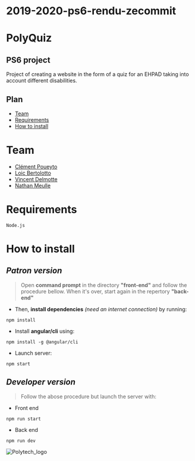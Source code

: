 # 2019-2020-ps6-rendu-zecommit
# PolyQuiz
## PS6 project
Project of creating a website in the form of a quiz for an EHPAD taking into account different disabilities.

## Plan
- [Team](#Team)
- [Requirements](#Requirements)
- [How to install](#How-to-install)


# Team
- [Clément Poueyto](https://github.com/ClementPoueyto)
- [Loic Bertolotto](https://github.com/bertolottoloic)
- [Vincent Delmotte](https://github.com/Delmotte-Vincent)
- [Nathan Meulle](https://github.com/NathanMeulle)

# Requirements
```
Node.js
```

# How to install
## _Patron version_
> Open **command prompt** in the directory **"front-end"** and follow the procedure bellow. When it's over, start again in the repertory **"back-end"**
- Then, **install dependencies** _(need an internet connection)_ by running:
```
npm install
```
- Install **angular/cli** using:
```
npm install -g @angular/cli
```
- Launch server:
```
npm start
```
## _Developer version_
> Follow the abose procedure but launch the server with:
- Front end
```
npm run start
```
- Back end
```
npm run dev
```

![Polytech_logo](http://unice.fr/polytechnice/fr/contenus-riches/images/logos/logo-uns-pns)
